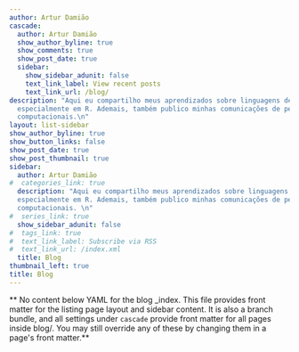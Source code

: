 ```yaml
---
author: Artur Damião
cascade:
  author: Artur Damião
  show_author_byline: true
  show_comments: true
  show_post_date: true
  sidebar:
    show_sidebar_adunit: false
    text_link_label: View recent posts
    text_link_url: /blog/
description: "Aqui eu compartilho meus aprendizados sobre linguagens de programação,
  especialmente em R. Ademais, também publico minhas comunicações de pesquisa e scripts
  computacionais.\n"
layout: list-sidebar
show_author_byline: true
show_button_links: false
show_post_date: true
show_post_thumbnail: true
sidebar:
  author: Artur Damião
#  categories_link: true
  description: "Aqui eu compartilho meus aprendizados sobre linguagens de programação,
  especialmente em R. Ademais, também publico minhas comunicações de pesquisa e scripts
  computacionais. \n"
#  series_link: true
  show_sidebar_adunit: false
#  tags_link: true
#  text_link_label: Subscribe via RSS
#  text_link_url: /index.xml
  title: Blog
thumbnail_left: true
title: Blog
---
```


** No content below YAML for the blog _index. This file provides front matter for the listing page layout and sidebar content. It is also a branch bundle, and all settings under `cascade` provide front matter for all pages inside blog/. You may still override any of these by changing them in a page's front matter.**
